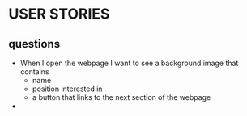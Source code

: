 # **USER STORIES**

## questions

* When I open the webpage I want to see a background image that contains
  * name
  * position interested in
  * a button  that links to the next section of the webpage
* 